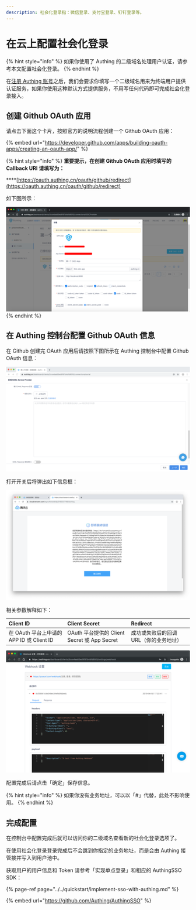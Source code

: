 ```yaml
---
description: 社会化登录指：微信登录、支付宝登录、钉钉登录等。
---
```


# 在云上配置社会化登录

{% hint style="info" %}
如果你使用了 Authing 的二级域名处理用户认证，请参考本文配置社会化登录。
{% endhint %}

在[注册 Authing 账号](https://authing.cn)之后，我们会要求你填写一个二级域名用来为终端用户提供认证服务，如果你使用这种默认方式提供服务，不用写任何代码即可完成社会化登录接入。

## 创建 Github OAuth 应用

请点击下面这个卡片，按照官方的说明流程创建一个 Github OAuth 应用：

{% embed url="https://developer.github.com/apps/building-oauth-apps/creating-an-oauth-app/" %}

{% hint style="info" %}
**重要提示，在创建 Github OAuth 应用时填写的 Callback URI 请填写为：**

\*\*\*\*[https://oauth.authing.cn/oauth/github/redirect](https://oauth.authing.cn/oauth/github/redirect)

如下图所示：

![](../../.gitbook/assets/image%20%28187%29.png)
{% endhint %}

## 在 Authing 控制台配置 Github OAuth 信息

在 Github 创建完 OAuth 应用后请按照下图所示在 Authing 控制台中配置 Github OAuth 信息：

![](../../.gitbook/assets/image%20%2896%29.png)

打开开关后将弹出如下信息框：

![](../../.gitbook/assets/image%20%2880%29.png)

相关参数解释如下：

| Client ID | Client Secret | Redirect |
| :--- | :--- | :--- |
| 在 OAuth 平台上申请的 APP ID 或 Client ID | OAuth 平台提供的 Client Secret 或 App Secret | 成功或失败后的回调 URL（你的业务地址） |

![](../../.gitbook/assets/image%20%28241%29.png)

配置完成后请点击「确定」保存信息。

{% hint style="info" %}
如果你没有业务地址，可以以「\#」代替，此处不影响使用。
{% endhint %}

## 完成配置

在控制台中配置完成后就可以访问你的二级域名查看新的社会化登录选项了。

在使用社会化登录登录完成后不会跳到你指定的业务地址，而是会由 Authing 接管接并写入到用户池中。

获取用户的用户信息和 Token 请参考「实现单点登录」和相应的 AuthingSSO SDK：

{% page-ref page="../../quickstart/implement-sso-with-authing.md" %}

{% embed url="https://github.com/Authing/AuthingSSO" %}



